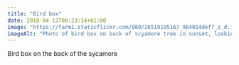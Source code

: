 ```yaml
---
title: "Bird box"
date: 2018-04-12T08:23:14+01:00
image: "https://farm1.staticflickr.com/889/26519195167_9b4014def7_z_d.jpg"
imageAlt: "Photo of bird box on back of scyamore tree in sunset, looking out past polytunnel to valley beyond"
---
```


Bird box on the back of the sycamore
